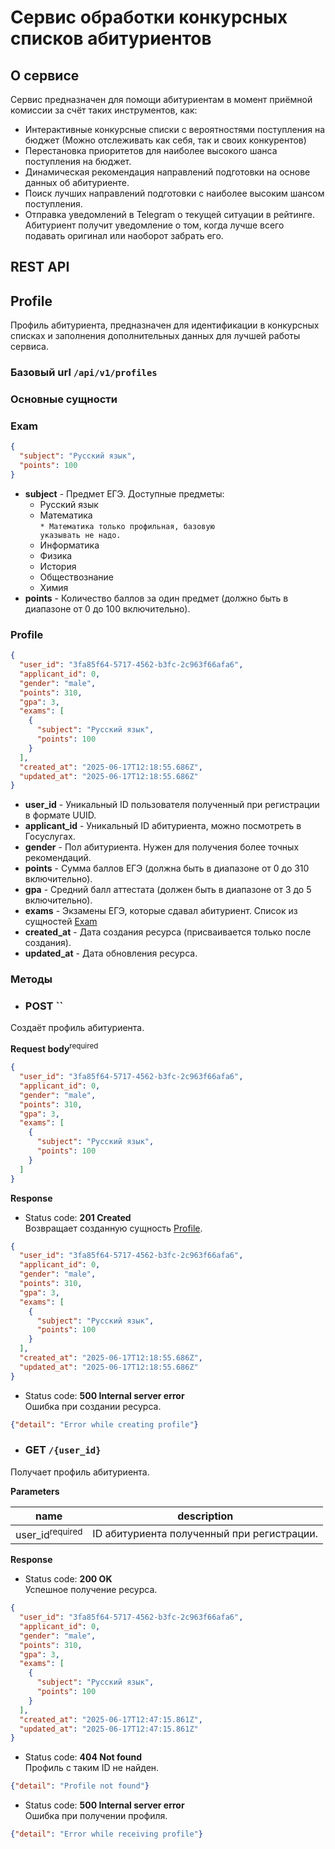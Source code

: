# Сервис обработки конкурсных списков абитуриентов

## О сервисе

Сервис предназначен для помощи абитуриентам в момент приёмной комиссии за счёт таких инструментов, как:
 * Интерактивные конкурсные списки с вероятностями поступления на бюджет (Можно отслеживать как себя, так и своих конкурентов)
 * Перестановка приоритетов для наиболее высокого шанса поступления на бюджет.
 * Динамическая рекомендация направлений подготовки на основе данных об абитуриенте.
 * Поиск лучших направлений подготовки с наиболее высоким шансом поступления.
 * Отправка уведомлений в Telegram о текущей ситуации в рейтинге. Абитуриент получит уведомление о том, когда лучше всего подавать оригинал или наоборот забрать его.


## REST API

## Profile

Профиль абитуриента, предназначен для идентификации в конкурсных списках и заполнения дополнительных данных для лучшей работы сервиса.

### Базовый url `/api/v1/profiles`

### Основные сущности

### Exam

```json
{
  "subject": "Русский язык",
  "points": 100
}
```

 * <b>subject</b> - Предмет ЕГЭ. Доступные предметы:
     - Русский язык
     - Математика </br>
     <code>* Математика только профильная, базовую указывать не надо.</code>
     - Информатика
     - Физика
     - История
     - Обществознание
     - Химия
 * <b>points</b> - Количество баллов за один предмет (должно быть в диапазоне от 0 до 100 включительно).

### Profile

```json
{
  "user_id": "3fa85f64-5717-4562-b3fc-2c963f66afa6",
  "applicant_id": 0,
  "gender": "male",
  "points": 310,
  "gpa": 3,
  "exams": [
    {
      "subject": "Русский язык",
      "points": 100
    }
  ],
  "created_at": "2025-06-17T12:18:55.686Z",
  "updated_at": "2025-06-17T12:18:55.686Z"
}
```
 * <b>user_id</b> - Уникальный ID пользователя полученный при регистрации в формате UUID.
 * <b>applicant_id</b> - Уникальный ID абитуриента, можно посмотреть в Госуслугах.
 * <b>gender</b> - Пол абитуриента. Нужен для получения более точных рекомендаций.
 * <b>points</b> - Сумма баллов ЕГЭ (должна быть в диапазоне от 0 до 310 включительно).
 * <b>gpa</b> - Средний балл аттестата (должен быть в диапазоне от 3 до 5 включительно).
 * <b>exams</b> - Экзамены ЕГЭ, которые сдавал абитуриент. Список из сущностей <ins>Exam</ins>
 * <b>created_at</b> - Дата создания ресурса (присваивается только после создания).
 * <b>updated_at</b> - Дата обновления ресурса.

### Методы

 * ### POST ``

Создаёт профиль абитуриента.
 
<b>Request body</b><sup>required</sup>
```json
{
  "user_id": "3fa85f64-5717-4562-b3fc-2c963f66afa6",
  "applicant_id": 0,
  "gender": "male",
  "points": 310,
  "gpa": 3,
  "exams": [
    {
      "subject": "Русский язык",
      "points": 100
    }
  ]
}
```

<b>Response</b></br>
 * Status code: <b>201 Created</b></br>
Возвращает созданную сущность <ins>Profile</ins>.
```json
{
  "user_id": "3fa85f64-5717-4562-b3fc-2c963f66afa6",
  "applicant_id": 0,
  "gender": "male",
  "points": 310,
  "gpa": 3,
  "exams": [
    {
      "subject": "Русский язык",
      "points": 100
    }
  ],
  "created_at": "2025-06-17T12:18:55.686Z",
  "updated_at": "2025-06-17T12:18:55.686Z"
}
```

 * Status code: <b>500 Internal server error</b></br>
Ошибка при создании ресурса.
```json
{"detail": "Error while creating profile"}
```

 * ### GET `/{user_id}`

Получает профиль абитуриента.

<b>Parameters</b></br>

 | name                       | description                                |
 |----------------------------|--------------------------------------------|
 | user_id<sup>required</sup> | ID абитуриента полученный при регистрации. |

<b>Response</b></br>

 * Status code: <b>200 OK</b></br>
Успешное получение ресурса.
```json
{
  "user_id": "3fa85f64-5717-4562-b3fc-2c963f66afa6",
  "applicant_id": 0,
  "gender": "male",
  "points": 310,
  "gpa": 3,
  "exams": [
    {
      "subject": "Русский язык",
      "points": 100
    }
  ],
  "created_at": "2025-06-17T12:47:15.861Z",
  "updated_at": "2025-06-17T12:47:15.861Z"
}
```

 * Status code: <b>404 Not found</b></br>
Профиль с таким ID не найден.
```json
{"detail": "Profile not found"}
```

 * Status code: <b>500 Internal server error</b></br>
Ошибка при получении профиля.
```json
{"detail": "Error while receiving profile"}
```
